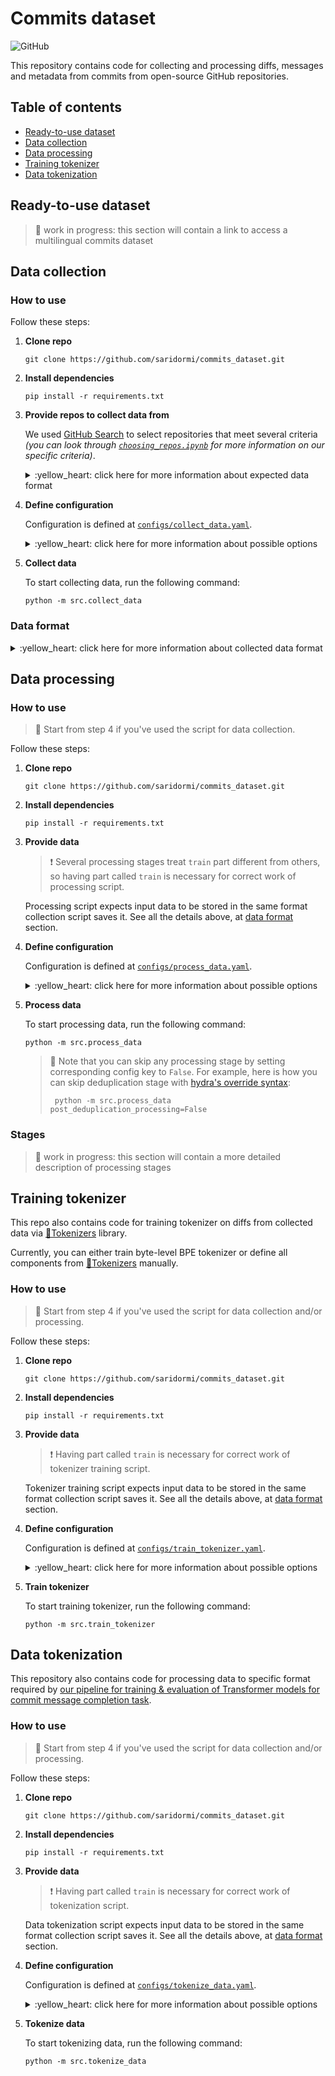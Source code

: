 # Commits dataset

![GitHub](https://img.shields.io/github/license/saridormi/commits_dataset?style=for-the-badge)

This repository contains code for collecting and processing diffs, messages and metadata from commits from open-source GitHub repositories.

## Table of contents
- [Ready-to-use dataset](#ready-to-use-dataset)
- [Data collection](#data-collection)
- [Data processing](#data-processing)
- [Training tokenizer](#training-tokenizer)
- [Data tokenization](#data-tokenization)

## Ready-to-use dataset 

> :star2: work in progress: this section will contain a link to access a multilingual commits dataset

## Data collection

### How to use

Follow these steps:

1. **Clone repo**
    ```
    git clone https://github.com/saridormi/commits_dataset.git
    ```

2. **Install dependencies**

   ```
   pip install -r requirements.txt
   ``` 

3. **Provide repos to collect data from**

    We used [GitHub Search](https://arxiv.org/abs/2103.04682) to select repositories that meet several criteria *(you can look through [`choosing_repos.ipynb`](notebooks/choosing_repos.ipynb) for more information on our specific criteria)*.

    <details>
    <summary>:yellow_heart: click here for more information about expected data format</summary>
   
    > :exclamation: Repositories are pre-split on parts *(in our case, train/val/test)*.
    > 
    > It doesn't matter for collection script, but having part called `train` is **necessary for correct work of processing script**.
   
    The script expects data to be stored in the following way:

   ```
         ├── ...  # data directory
         │   ├── part_1
         │   │    ├── repo_1.json
         │   │    ├── ...
         │   │    └── repo_n.json
         │   ├── ...
         │   └── part_k
         └── ...
   ```

   Information about each repo is stored in its own json file and should include the following keys:
   - `"repo"`: full repository name
   - `"url"`: repository URL
   - `"hashes"`: hashes of specific commits; only these commits are collected
   
   An example:

   ```
      {
       'repo': 'saridormi/commits_dataset',
       'url': 'https://github.com/saridormi/commits_dataset.git',
       'hashes': ['a7fb3b64184f0af5b08285cce14b9139baa94049']
      }
   ```
   </details>

5. **Define configuration**

      Configuration is defined at [`configs/collect_data.yaml`](configs/collect_data.yaml).

      <details>
      <summary>:yellow_heart: click here for more information about possible options</summary>
   
      Basically, config looks like that:

      ```
      data_format: ...
      n_workers: ...
      org_repo_sep: ...
   
      repo_processor:
         chunksize: ...
   
      pydriller_kwargs:
        ...
   
      paths: ...
          temp_clone_dir: ...
          input_dir: ...
          output_dir: ...
      ```

      * `data_format`: format to use for reading & writing data; currently, only `jsonl` is supported
      * `n_workers`: # of threads for data collection
      * `org_repo_sep`: smth to replace `/` in `"org/repo"`      

      * `repo_processor`
        * `chunksize`: # of examples in single data chunk (large files are processed in chunks)

      * `pydriller_kwargs`:
      
        All keyword arguments under this key are passed to PyDriller's `RepositoryMining`. 
      See [PyDriller documentation](https://pydriller.readthedocs.io/en/1.15/reference.html#pydriller.repository_mining.RepositoryMining) for more information.
      
      * `paths`:
      
        Paths are moved to separate key to convert them all to absolute paths via hydra.
        * `temp_clone_dir`: directory remote repos will be cloned to
        * `input_dir`: directory to read data about repos from
        * `output_dir`: directory to save gathered data to
        </details>

6. **Collect data**

    To start collecting data, run the following command:
    ```
    python -m src.collect_data
    ```

### Data format

<details>
   <summary>:yellow_heart: click here for more information about collected data format</summary>
     
   Currently, data is saved in JSON Lines format. Information about each commit includes the following keys:

   - `"author"`: commit author (name, email)
   - `"date"`: commit timestamp (in format `"%d.%m.%Y %H:%M:%S"`)
   - `"hash"`: commit hash
   - `"message"`: commit message
   - `"mods"`: list of files modifications in commit
     - Each modification is a dictionary itself and includes the following keys:
       - `"change_type"`: one of `"ADD"`, `"COPY"`, `"RENAME"`, `"DELETE"`, `"MODIFY"` or `"UNKNOWN"`
       - `"old_path"`: old path to file
       - `"new_path"`: new path to file
       - `"diff"`: file diff
   - `"repo"`: full repository name
   
   [An example:](https://github.com/saridormi/commits_dataset/commit/a7fb3b64184f0af5b08285cce14b9139baa94049)

   ```
   {
     'author': ['Aleksandra Eliseeva', 'xxx@email.com'],
     'date': '05.07.2021 15:10:07',
     'hash': 'a7fb3b64184f0af5b08285cce14b9139baa94049',
     'message': 'Add license badge to readme',
     'mods': [{'change_type': 'MODIFY',
               'diff': '@@ -1,6 +1,6 @@\n'
                       ' # Commits dataset\n'
                       ' \n'
                       '-> :heavy_exclamation_mark: **TODO:** license\n'
                       '+![GitHub](https://img.shields.io/github/license/saridormi/commits_dataset?style=for-the-badge)\n'
               'new_path': 'README.md',
               'old_path': 'README.md'}],
     'repo': 'saridormi/commits_dataset'
   }
   ```

   First, commits from each repo are saved to its own file and zipped, so folder structure looks like this:
 
   ```
      ├── ...  # output folder
      │   ├── part_1
      │   │    ├── repo_1.jsonl.gz
      │   │    ├── ...
      │   │    └── repo_n.jsonl.gz
      │   ├── ...
      │   └── part_k
      └── ...
   ```

   At the end commits from each part are united to single files, so folder structure looks like this:
   ```
      ├── ...  # output folder
      │   ├── part_1.jsonl
      │   ├── ...
      │   └── part_k.jsonl
      └── ...
   ```

   Currently, script doesn't remove the former version, you should do it manually if you don't need raw data.
</details>

## Data processing

### How to use

> :star2: Start from step 4 if you've used the script for data collection.

Follow these steps:

1. **Clone repo**
    ```
    git clone https://github.com/saridormi/commits_dataset.git
    ```

2. **Install dependencies**

   ```
   pip install -r requirements.txt
   ```

3. **Provide data**

    > :exclamation: Several processing stages treat `train` part different from others,
    so having part called `train` is necessary for correct work of processing script.
   
    Processing script expects input data to be stored in the same format collection script saves it. See all the details above,
    at [data format](#data-format) section.

4. **Define configuration**

    Configuration is defined at [`configs/process_data.yaml`](configs/process_data.yaml).

    <details>
      <summary>:yellow_heart: click here for more information about possible options</summary>
      
      Basically, config looks like that:

      ```
      data_format: ...
      line_sep: ...
   
      parts:
         ...
   
      outliers_processor:
         args: ...
         ...
   
      message_processor:
         args: ...
         ...
   
      diff_processor:
         args: ...
         ...
   
      lexer:
         args: ...
         ...
   
      pre_deduplication_processor:
         args: ...
         ...
   
      post_deduplication_processor:
         args: ...
         ...
   
      metadata_processor:
         args: ...
         ...
   
      paths:
         input_dir: ...
         tokens_percentile_dir: ...
         literals_percentile_dir: ...
         deduplication_dir: ...
         metadata_dir: ...
      ```
   
      * `data_format`: String, format to use for reading & writing data; currently, only `jsonl` is supported.
      * `line_sep`: String, will be used as line separator.
      * `parts`: List of strings, dataset parts.
      * `paths`:
      
        Paths are moved to separate key to convert them all to absolute paths via hydra.
        * `input_dir`: Directory to read data from.
        * `tokens_percentile_dir`: Directory to save percentiles for # tokens.
        * `literals_percentile_dir`: Directory to save percentiles for literals lengths.
        * `deduplication_dir`: Directory to save clone search results.
        * `metadata_dir`: Directory to read/save metadata about authors, licenses, etc.

      Every processor has `args` subkey for the same keyword arguments:
      * `chunksize`: Number of examples in single data chunk (large files are processed in chunks) (optional, default value is 1000).
      * `n_workers`: Number of workers for data processing (optional, default value is 1 => sequential).
   
      Some processors also accept specific keywords arguments:
      * `outliers_processor`:
        * `lower_percentile`: Percentile of # tokens to use as lower bound (should be in (0, 1) range).
        * `upper_percentile`: Percentile of # tokens to use as upper bound (should be in (0, 1) range).
        * `diff_upper_bound`: Constant upper bound for # tokens in diffs (optional).
      * `message_processor`:
        * `replace_patterns`: True to replace unwanted patterns in messages with special tokens, False to just delete them. 
      * `lexer`:
        * `upper_percentile`: Percentile of lexemes' lengths to use as upper bound (should be in (0, 1) range).
      * `post_deduplication_processor`:
        * `only_full_inner_clones`: True to drop clones both in terms of diffs and in terms of messages, False to drop clones either in terms of diffs or in terms of messages.
        * `only_train_inner_clones`: True to drop inner clones (clones within the same dataset part) only for train, False to do it for all dataset parts.
        * `only_train_outer_clones`: True to drop outer clones (clones between different dataset parts) only for train, False to do it for all dataset parts.
        * `identical_clones`: True to use logic for 100% clones, False to use logic for similar clones.
   </details>
    
5. **Process data**

    To start processing data, run the following command:

    ```
    python -m src.process_data
    ```

    > :star2: Note that you can skip any processing stage by setting corresponding config key to `False`. 
    For example, here is how you can skip deduplication stage with [hydra's override syntax](https://hydra.cc/docs/advanced/override_grammar/basic/):
    > ```
    >  python -m src.process_data post_deduplication_processing=False
    >  ```

### Stages

> :star2: work in progress: this section will contain a more detailed description of processing stages

## Training tokenizer

This repo also contains code for training tokenizer on diffs from collected data
via [🤗Tokenizers](https://huggingface.co/tokenizers/) library. 

Currently, you can either train byte-level BPE tokenizer
or define all components from [🤗Tokenizers](https://huggingface.co/tokenizers/) manually.

### How to use

> :star2: Start from step 4 if you've used the script for data collection and/or processing.

Follow these steps:

1. **Clone repo**
    ```
    git clone https://github.com/saridormi/commits_dataset.git
    ```

2. **Install dependencies**

   ```
   pip install -r requirements.txt
   ```

3. **Provide data**

    > :exclamation: Having part called `train` is necessary for correct work of tokenizer training script.

    Tokenizer training script expects input data to be stored in the same format collection script saves it. See all the details above,
    at [data format](#data-format) section.

4. **Define configuration**

   Configuration is defined at [`configs/train_tokenizer.yaml`](configs/train_tokenizer.yaml).   

    <details>
      <summary>:yellow_heart: click here for more information about possible options</summary>
      
      Basically, config looks like that:

      ```
      data_format: ...
      line_sep: ...
      msg_tokens: ...

      diff_extractor:
        chunksize: ...
        n_workers: ...
        upper_percentile: ...
        n_train_examples: ...
   
      tokenizer:
         configuration: ...
         byte_level: 
            tokenizer: ...
            train: ...
         custom:
           tokenizer: ...
           normalizer: ...
           pre_tokenizer: ...
           decoder: ...
           trainer: ...
   
      paths:
        input_dir: ...
        tokenizer_dir: ...
      ```
   
      * `data_format`: String, format to use for reading & writing data; currently, only `jsonl` is supported.
      * `line_sep`: String, will be used as line separator.
      * `msg_tokens`: True to add special tokens to replace unwanted patterns to tokenizer, False otherwise.
      
      * `diff_extractor`
   
        This class is used to extract given number of diffs from train part of dataset. It accepts the following arguments:
        * `chunksize`: Number of examples in single data chunk (large files are processed in chunks) (optional, default value is 1000).
        * `n_workers`: Number of workers for data processing (optional, default value is 1 => sequential).
        * `upper_percentile`: Percentile of diffs' lengths to use as upper bound (should be in (0, 1) range).
        * `n_train_examples`: A number of examples from train to use for tokenizer training (optional, if this key is empty or not present, all examples will be used).        

      * `tokenizer`:
        * `configuration`: Tokenizer configuration to use. Currently, `byte_level` and `custom` are supported.
        * `byte_level`:

           [ByteLevelBPETokenizer from 🤗Tokenizers](https://github.com/huggingface/tokenizers/blob/v0.12.0/bindings/python/py_src/tokenizers/implementations/byte_level_bpe.py) will be used.
           * `tokenizer`: All arguments are passed to [ByteLevelBPETokenizer](https://github.com/huggingface/tokenizers/blob/v0.12.0/bindings/python/py_src/tokenizers/implementations/byte_level_bpe.py) class.
           * `train`: All arguments are passed to `train` method of  [ByteLevelBPETokenizer](https://github.com/huggingface/tokenizers/blob/v0.12.0/bindings/python/py_src/tokenizers/implementations/byte_level_bpe.py).
         * `custom`: 
           
           Define all tokenizer components from [🤗Tokenizers](https://huggingface.co/docs/tokenizers/components): normalizer, pre_tokenizer, tokenizer, normalizer, decoder.
           Hydra's instantiate semantic is used.
      * `paths`:
      
          Paths are moved to separate key to convert them to absolute paths via hydra.
          * `input_dir`: Directory to read data from.
          * `tokenizer_dir`: Directory to save tokenizer to.
   </details>

6. **Train tokenizer**

    To start training tokenizer, run the following command:

    ```
    python -m src.train_tokenizer
    ```

## Data tokenization

This repository also contains code for processing data to specific format 
required by [our pipeline for training & evaluation of Transformer models for commit message completion task](https://github.com/JetBrains-Research/commit_message_generation).
   
### How to use

> :star2: Start from step 4 if you've used the script for data collection and/or processing.

Follow these steps:

1. **Clone repo**
    ```
    git clone https://github.com/saridormi/commits_dataset.git
    ```

2. **Install dependencies**

   ```
   pip install -r requirements.txt
   ```

3. **Provide data**

    > :exclamation: Having part called `train` is necessary for correct work of tokenization script.

    Data tokenization script expects input data to be stored in the same format collection script saves it. See all the details above,
    at [data format](#data-format) section.

4. **Define configuration**

   Configuration is defined at [`configs/tokenize_data.yaml`](configs/tokenize_data.yaml).   

    <details>
      <summary>:yellow_heart: click here for more information about possible options</summary>
      
      Basically, config looks like that:

      ```
      data_format: ...
      line_sep: ...

      training_processor:
         chunksize: ...
   
         diff_tokenizer_name_or_path: ...
         msg_tokenizer_name_or_path: ...
   
         diff_kwargs:
           ...
         msg_kwargs:
           ...
      
      only_messages: ...
      only_diffs: ...

      preprocess_data: ...
      tokenize_data: ...
      truncate_diffs: ...
      context_len: ...
   
      paths:
         diff_tokenizer_path: ...
         input_dir: ...
         output_dir: ...
      ```
   
      * `data_format`: String, format to use for reading & writing data; currently, only `jsonl` is supported.
      * `line_sep`: String, will be used as line separator.
      
      * `training_processor`:
        * `chunksize`: Number of examples in single data chunk (large files are processed in chunks) (optional, default value is 1000).

        * `diff_tokenizer_name_or_path`: Name on HuggingFace Hub for diff tokenizer, keep empty if you want to use local path.
           (see [🤗 Transformers documentation](https://huggingface.co/docs/transformers/model_doc/auto#transformers.AutoTokenizer.from_pretrained) for more information)
        * `msg_tokenizer_name_or_path`: Name on HuggingFace Hub for message tokenizer, keep empty if you want to use local path.
           (see [🤗 Transformers documentation](https://huggingface.co/docs/transformers/model_doc/auto#transformers.AutoTokenizer.from_pretrained) for more information)
        * `diff_kwargs`: 
        
          All keyword arguments under this key are passed to diff tokenizer. 
           See [🤗 Transformers documentation](https://huggingface.co/docs/transformers/main_classes/tokenizer#transformers.PreTrainedTokenizerFast.__call__) for more information.
      
        * `msg_kwargs`:
        
          All keyword arguments under this key are passed to message tokenizer. 
           See [🤗 Transformers documentation](https://huggingface.co/docs/transformers/main_classes/tokenizer#transformers.PreTrainedTokenizerFast.__call__) for more information.
      * There are several keys that allow to tweak the logic for this script.
        * `only_messages`/`only_diffs`: True to process only the corresponding data type with given tokenizer. Might be useful for cases when we want to initialize encoder and decoder with different pretrained models, hence, with different tokenizers.
        * `preprocess_data`: True to run data preprocessing (aggregating commit message history, etc., everything that comes before tokenization), False to search for preprocessed files in `paths/temp_dir`.
        * `tokenize_data`: True to run data tokenization.
        * `truncate_diffs`: True to iterate over tokenized diffs and create additional version, where each example is trimmed to `context_len` tokens.
        * `context_len`: Maximum number of tokens if `truncate_diffs` is set to True.
   
      * `paths`:
        Paths are moved to separate key to convert them all to absolute paths via hydra.
        * `input_dir`: Directory to read data from.
        * `output_dir`: Directory to save tokenized data to.
        * `temp_dir`: Directory to save preprocessed version of input data (there are several steps like aggregating message history for each author; these temp versions might be reused with different tokenizers to save time).
        * `diff_tokenizer_name_or_path`: Local path to diff tokenizer, keep empty if you want to use pretrained tokenizer from HuggingFace Hub.
        * `msg_tokenizer_name_or_path`: Local path to message tokenizer, keep empty if you want to use pretrained tokenizer from HuggingFace Hub.
   </details>
    
5. **Tokenize data**

   To start tokenizing data, run the following command:

    ```
    python -m src.tokenize_data
    ```
